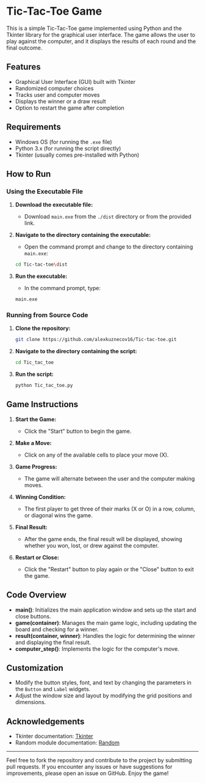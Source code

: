 # Tic-Tac-Toe Game

This is a simple Tic-Tac-Toe game implemented using Python and the Tkinter library for the graphical user interface. The game allows the user to play against the computer, and it displays the results of each round and the final outcome.

## Features

- Graphical User Interface (GUI) built with Tkinter
- Randomized computer choices
- Tracks user and computer moves
- Displays the winner or a draw result
- Option to restart the game after completion

## Requirements

- Windows OS (for running the `.exe` file)
- Python 3.x (for running the script directly)
- Tkinter (usually comes pre-installed with Python)

## How to Run

### Using the Executable File

1. **Download the executable file:**
    - Download `main.exe` from the `./dist` directory or from the provided link.

2. **Navigate to the directory containing the executable:**
    - Open the command prompt and change to the directory containing `main.exe`:

    ```bash
    cd Tic-tac-toe\dist
    ```

3. **Run the executable:**
    - In the command prompt, type:

    ```bash
    main.exe
    ```

### Running from Source Code

1. **Clone the repository:**

    ```bash
    git clone https://github.com/alexkuznecov16/Tic-tac-toe.git
    ```

2. **Navigate to the directory containing the script:**

    ```bash
    cd Tic_tac_toe
    ```

3. **Run the script:**

    ```bash
    python Tic_tac_toe.py
    ```

## Game Instructions

1. **Start the Game:**
    - Click the "Start" button to begin the game.

2. **Make a Move:**
    - Click on any of the available cells to place your move (X).

3. **Game Progress:**
    - The game will alternate between the user and the computer making moves.

4. **Winning Condition:**
    - The first player to get three of their marks (X or O) in a row, column, or diagonal wins the game.

5. **Final Result:**
    - After the game ends, the final result will be displayed, showing whether you won, lost, or drew against the computer.

6. **Restart or Close:**
    - Click the "Restart" button to play again or the "Close" button to exit the game.

## Code Overview

- **main()**: Initializes the main application window and sets up the start and close buttons.
- **game(container)**: Manages the main game logic, including updating the board and checking for a winner.
- **result(container, winner)**: Handles the logic for determining the winner and displaying the final result.
- **computer_step()**: Implements the logic for the computer's move.

## Customization

- Modify the button styles, font, and text by changing the parameters in the `Button` and `Label` widgets.
- Adjust the window size and layout by modifying the grid positions and dimensions.

## Acknowledgements

- Tkinter documentation: [Tkinter](https://docs.python.org/3/library/tkinter.html)
- Random module documentation: [Random](https://docs.python.org/3/library/random.html)

---

Feel free to fork the repository and contribute to the project by submitting pull requests. If you encounter any issues or have suggestions for improvements, please open an issue on GitHub. Enjoy the game!
